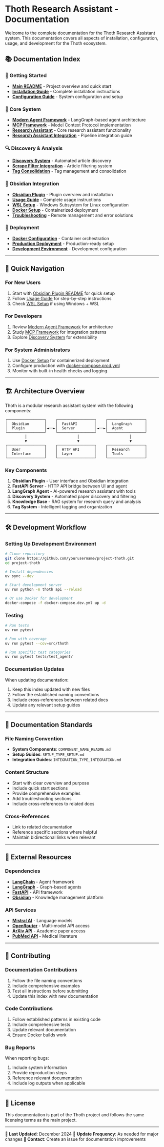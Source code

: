 # Thoth Research Assistant - Documentation

Welcome to the complete documentation for the Thoth Research Assistant system. This documentation covers all aspects of installation, configuration, usage, and development for the Thoth ecosystem.

## 📚 **Documentation Index**

### **🚀 Getting Started**

- **[Main README](../README.md)** - Project overview and quick start
- **[Installation Guide](INSTALLATION.md)** - Complete installation instructions
- **[Configuration Guide](CONFIGURATION.md)** - System configuration and setup

### **🔧 Core System**

- **[Modern Agent Framework](MODERN_AGENT_README.md)** - LangGraph-based agent architecture
- **[MCP Framework](MCP_FRAMEWORK_README.md)** - Model Context Protocol implementation
- **[Research Assistant](RESEARCH_ASSISTANT_README.md)** - Core research assistant functionality
- **[Research Assistant Integration](RESEARCH_ASSISTANT_INTEGRATION.md)** - Pipeline integration guide

### **🔍 Discovery & Analysis**

- **[Discovery System](DISCOVERY_SYSTEM_README.md)** - Automated article discovery
- **[Scrape Filter Integration](SCRAPE_FILTER_INTEGRATION.md)** - Article filtering system
- **[Tag Consolidation](TAG_CONSOLIDATION_README.md)** - Tag management and consolidation

### **🎯 Obsidian Integration**

- **[Obsidian Plugin](OBSIDIAN_PLUGIN_README.md)** - Plugin overview and installation
- **[Usage Guide](OBSIDIAN_USAGE_GUIDE.md)** - Complete usage instructions
- **[WSL Setup](OBSIDIAN_WSL_SETUP.md)** - Windows Subsystem for Linux configuration
- **[Docker Setup](OBSIDIAN_DOCKER_SETUP.md)** - Containerized deployment
- **[Troubleshooting](OBSIDIAN_TROUBLESHOOTING.md)** - Remote management and error solutions

### **🐳 Deployment**

- **[Docker Configuration](../docker-compose.yml)** - Container orchestration
- **[Production Deployment](../docker-compose.prod.yml)** - Production-ready setup
- **[Development Environment](../docker-compose.dev.yml)** - Development configuration

---

## 🎯 **Quick Navigation**

### **For New Users**
1. Start with [Obsidian Plugin README](OBSIDIAN_PLUGIN_README.md) for quick setup
2. Follow [Usage Guide](OBSIDIAN_USAGE_GUIDE.md) for step-by-step instructions
3. Check [WSL Setup](OBSIDIAN_WSL_SETUP.md) if using Windows + WSL

### **For Developers**
1. Review [Modern Agent Framework](MODERN_AGENT_README.md) for architecture
2. Study [MCP Framework](MCP_FRAMEWORK_README.md) for integration patterns
3. Explore [Discovery System](DISCOVERY_SYSTEM_README.md) for extensibility

### **For System Administrators**
1. Use [Docker Setup](OBSIDIAN_DOCKER_SETUP.md) for containerized deployment
2. Configure production with [docker-compose.prod.yml](../docker-compose.prod.yml)
3. Monitor with built-in health checks and logging

---

## 🏗️ **Architecture Overview**

Thoth is a modular research assistant system with the following components:

```
┌─────────────────┐    ┌─────────────────┐    ┌─────────────────┐
│  Obsidian       │    │  FastAPI        │    │  LangGraph      │
│  Plugin         │◄──►│  Server         │◄──►│  Agent          │
└─────────────────┘    └─────────────────┘    └─────────────────┘
         │                       │                       │
         ▼                       ▼                       ▼
┌─────────────────┐    ┌─────────────────┐    ┌─────────────────┐
│  User           │    │  HTTP API       │    │  Research       │
│  Interface      │    │  Layer          │    │  Tools          │
└─────────────────┘    └─────────────────┘    └─────────────────┘
```

### **Key Components**

1. **Obsidian Plugin** - User interface and Obsidian integration
2. **FastAPI Server** - HTTP API bridge between UI and agent
3. **LangGraph Agent** - AI-powered research assistant with tools
4. **Discovery System** - Automated paper discovery and filtering
5. **Knowledge Base** - RAG system for research query and analysis
6. **Tag System** - Intelligent tagging and organization

---

## 🛠️ **Development Workflow**

### **Setting Up Development Environment**

```bash
# Clone repository
git clone https://github.com/yourusername/project-thoth.git
cd project-thoth

# Install dependencies
uv sync --dev

# Start development server
uv run python -m thoth api --reload

# Or use Docker for development
docker-compose -f docker-compose.dev.yml up -d
```

### **Testing**

```bash
# Run tests
uv run pytest

# Run with coverage
uv run pytest --cov=src/thoth

# Run specific test categories
uv run pytest tests/test_agent/
```

### **Documentation Updates**

When updating documentation:

1. Keep this index updated with new files
2. Follow the established naming conventions
3. Include cross-references between related docs
4. Update any relevant setup guides

---

## 📖 **Documentation Standards**

### **File Naming Convention**
- **System Components**: `COMPONENT_NAME_README.md`
- **Setup Guides**: `SETUP_TYPE_SETUP.md`
- **Integration Guides**: `INTEGRATION_TYPE_INTEGRATION.md`

### **Content Structure**
- Start with clear overview and purpose
- Include quick start sections
- Provide comprehensive examples
- Add troubleshooting sections
- Include cross-references to related docs

### **Cross-References**
- Link to related documentation
- Reference specific sections where helpful
- Maintain bidirectional links when relevant

---

## 🔗 **External Resources**

### **Dependencies**
- **[LangChain](https://python.langchain.com/)** - Agent framework
- **[LangGraph](https://langchain-ai.github.io/langgraph/)** - Graph-based agents
- **[FastAPI](https://fastapi.tiangolo.com/)** - API framework
- **[Obsidian](https://obsidian.md/)** - Knowledge management platform

### **API Services**
- **[Mistral AI](https://mistral.ai/)** - Language models
- **[OpenRouter](https://openrouter.ai/)** - Multi-model API access
- **[ArXiv API](https://arxiv.org/help/api/)** - Academic paper access
- **[PubMed API](https://www.ncbi.nlm.nih.gov/books/NBK25501/)** - Medical literature

---

## 🤝 **Contributing**

### **Documentation Contributions**
1. Follow the file naming conventions
2. Include comprehensive examples
3. Test all instructions before submitting
4. Update this index with new documentation

### **Code Contributions**
1. Follow established patterns in existing code
2. Include comprehensive tests
3. Update relevant documentation
4. Ensure Docker builds work

### **Bug Reports**
When reporting bugs:
1. Include system information
2. Provide reproduction steps
3. Reference relevant documentation
4. Include log outputs when applicable

---

## 📄 **License**

This documentation is part of the Thoth project and follows the same licensing terms as the main project.

---

**📝 Last Updated**: December 2024
**🔄 Update Frequency**: As needed for major changes
**📧 Contact**: Create an issue for documentation improvements
